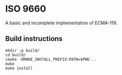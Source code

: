 # ISO 9660

A basic and incomplete implementation of ECMA-119.

## Build instructions

```
mkdir -p build/
cd build/
cmake -DMAKE_INSTALL_PREFIX:PATH=$PWD ..
make
make install
```
